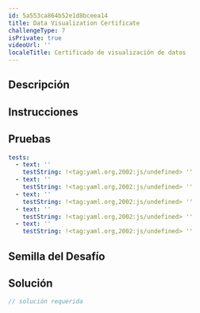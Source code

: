 ```yaml
---
id: 5a553ca864b52e1d8bceea14
title: Data Visualization Certificate
challengeType: 7
isPrivate: true
videoUrl: ''
localeTitle: Certificado de visualización de datos
---
```


## Descripción
<section id="description">
</section>

## Instrucciones
<section id="instructions">
</section>

## Pruebas
<section id='tests'>

```yml
tests:
  - text: ''
    testString: !<tag:yaml.org,2002:js/undefined> ''
  - text: ''
    testString: !<tag:yaml.org,2002:js/undefined> ''
  - text: ''
    testString: !<tag:yaml.org,2002:js/undefined> ''
  - text: ''
    testString: !<tag:yaml.org,2002:js/undefined> ''
  - text: ''
    testString: !<tag:yaml.org,2002:js/undefined> ''

```

</section>

## Semilla del Desafío
<section id='challengeSeed'>

</section>

## Solución
<section id='solution'>

```js
// solución requerida
```
</section>
